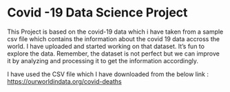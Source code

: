 
# Covid -19 Data Science Project
This Project is based on the covid-19 data which i have taken from a sample csv file which contains the information about the covid 19 data accross the world.
I have uploaded and started working on that dataset. It’s fun to explore the data. Remember, the dataset is not perfect but we can improve it by analyzing and processing it to get the information accordingly.

I have used the CSV file which I have  downloaded from the below link :
https://ourworldindata.org/covid-deaths



